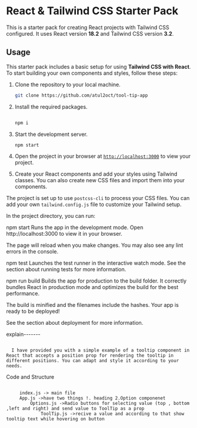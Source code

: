# React & Tailwind CSS Starter Pack

This is a starter pack for creating React projects with Tailwind CSS configured. It uses React version **18.2** and Tailwind CSS version **3.2**.

## Usage

This starter pack includes a basic setup for using **Tailwind CSS with React**. To start building your own components and styles, follow these steps:

1. Clone the repository to your local machine.
    ```sh
    git clone https://github.com/atul2oct/tool-tip-app
    ```

1. Install the required packages.
    ```sh
   
    npm i
    ```

1. Start the development server.
    ```sh
    npm start
    ```
1. Open the project in your browser at [`http://localhost:3000`](http://localhost:3000) to view your project.
1. Create your React components and add your styles using Tailwind classes. You can also create new CSS files and import them into your components.

The project is set up to use `postcss-cli` to process your CSS files. You can add your own `tailwind.config.js` file to customize your Tailwind setup.

In the project directory, you can run:

npm start
Runs the app in the development mode.
Open http://localhost:3000 to view it in your browser.

The page will reload when you make changes.
You may also see any lint errors in the console.

npm test
Launches the test runner in the interactive watch mode.
See the section about running tests for more information.

npm run build
Builds the app for production to the build folder.
It correctly bundles React in production mode and optimizes the build for the best performance.

The build is minified and the filenames include the hashes.
Your app is ready to be deployed!

See the section about deployment for more information.

explain-------    
 ```
   
   I have provided you with a simple example of a tooltip component in React that accepts a position prop for rendering the tooltip in different positions. You can adapt and style it according to your needs.
 ```

Code and Structure
```
   
     index.js -> main file 
     App.js ->have two things !. heading 2.Option componenet
         Options.js ->Radio buttons for selecting value (top , bottom ,left and right) and send value to ToolTip as a prop
             ToolTip.js ->recive a value and according to that show tooltip text while hovering on button
```

